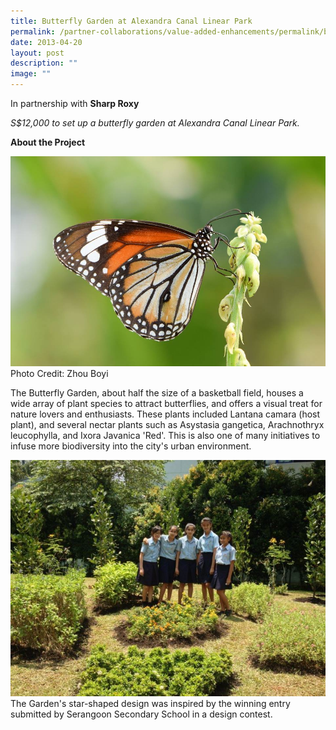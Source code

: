 ```yaml
---
title: Butterfly Garden at Alexandra Canal Linear Park
permalink: /partner-collaborations/value-added-enhancements/permalink/butterflygarden/
date: 2013-04-20
layout: post
description: ""
image: ""
---
```

In partnership with **Sharp Roxy**

*S$12,000 to set up a butterfly garden at Alexandra Canal Linear Park.*

**About the Project**

![Common Tiger](/images/Partner%20Collaborations/Value%20Added%20Enhancements/IMG_4559.jpeg)
Photo Credit: Zhou Boyi

The Butterfly Garden, about half the size of a basketball field, houses a wide array of plant species to attract butterflies, and offers a visual treat for nature lovers and enthusiasts. These plants included Lantana camara (host plant), and several nectar plants such as Asystasia gangetica, Arachnothryx leucophylla, and Ixora Javanica 'Red'. This is also one of many initiatives to infuse more biodiversity into the city's urban environment.


![](/images/Partner%20Collaborations/Value%20Added%20Enhancements/SHARP%20Butterfly%20Garden.jpeg)The Garden's star-shaped design was inspired by the winning entry submitted by Serangoon Secondary School in a design contest.